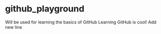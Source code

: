 # github_playground
Will be used for learning the basics of GitHub
Learning GitHub is cool!
Add new line
